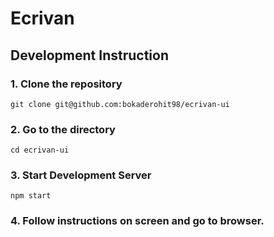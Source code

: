 # Ecrivan

## Development Instruction

### 1. Clone the repository 
`git clone git@github.com:bokaderohit98/ecrivan-ui`

### 2. Go to the directory
`cd ecrivan-ui`

### 3. Start Development Server
`npm start`

### 4. Follow instructions on screen and go to browser.
